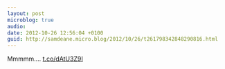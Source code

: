 ```yaml
---
layout: post
microblog: true
audio: 
date: 2012-10-26 12:56:04 +0100
guid: http://samdeane.micro.blog/2012/10/26/t261798342848290816.html
---
```

Mmmmm.... [t.co/dAtU3Z9I](http://t.co/dAtU3Z9I)
